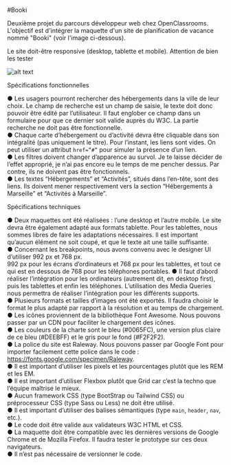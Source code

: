 #Booki  

Deuxième projet du parcours développeur web chez OpenClassrooms. L'objectif est d'intégrer la maquette d'un site de planification de vacance nommé "Booki" (voir l'image ci-dessous).


Le site doit-être responsive (desktop, tablette et mobile). Attention de bien les tester 
    
![alt text](https://user.oc-static.com/upload/2022/04/07/16493434697192_Desktop%20-%201.png)  


  
Spécifications fonctionnelles  

● Les usagers pourront rechercher des hébergements dans la ville de
leur choix. Le champ de recherche est un champ de saisie, le texte
doit donc pouvoir être édité par l’utilisateur. Il faut englober ce
champ dans un formulaire pour que ce dernier soit valide auprès du
W3C. La partie recherche ne doit pas être fonctionnelle.  
● Chaque carte d’hébergement ou d’activité devra être cliquable dans
son intégralité (pas uniquement le titre). Pour l’instant, les liens sont
vides. On peut utiliser un attribut `href=”#”` pour simuler la
présence d’un lien.  
● Les filtres doivent changer d’apparence au survol. Je te laisse décider
de l’effet approprié, je n’ai pas encore eu le temps de me pencher
dessus. Par contre, ils ne doivent pas être fonctionnels.  
● Les textes “Hébergements” et “Activités”, situés dans l’en-tête, sont
des liens. Ils doivent mener respectivement vers la section
“Hébergements à Marseille” et “Activités à Marseille”. 
   
Spécifications techniques  
  
● Deux maquettes ont été réalisées : l’une desktop et l’autre mobile. Le
site devra être également adapté aux formats tablette. Pour les
tablettes, nous sommes libres de faire les adaptations nécessaires. Il
est important qu’aucun élément ne soit coupé, et que le texte ait
une taille suffisante.  
● Concernant les breakpoints, nous avons convenu avec le designer UI
d’utiliser 992 px et 768 px.  
992 px pour les écrans d’ordinateurs et 768 px pour les tablettes, et
tout ce qui est en dessous de 768 pour les téléphones portables.
● Il faut d’abord réaliser l’intégration pour les ordinateurs (autrement
dit, en desktop first), puis les tablettes et enfin les téléphones.
L’utilisation des Media Queries nous permettra de réaliser
l’intégration pour les différents supports.  
● Plusieurs formats et tailles d’images ont été exportés. Il faudra choisir
le format le plus adapté par rapport à la résolution et au temps de
chargement.  
● Les icônes proviennent de la bibliothèque Font Awesome. Nous
pouvons passer par un CDN pour faciliter le chargement des icônes.  
● Les couleurs de la charte sont le bleu (#0065FC), une version plus
claire de ce bleu (#DEEBFF) et le gris pour le fond (#F2F2F2).  
● La police du site est Raleway. Nous pouvons passer par Google Font
pour importer facilement cette police dans le code :
https://fonts.google.com/specimen/Raleway.  
● Il est important d’utiliser les pixels et les pourcentages plutôt que les
REM et les EM.  
● Il est important d’utiliser Flexbox plutôt que Grid car c’est la techno
que l’équipe maîtrise le mieux.  
● Aucun framework CSS (type BootStrap ou Tailwind CSS) ou
préprocesseur CSS (type Sass ou Less) ne doit être utilisé.  
● Il est important d’utiliser des balises sémantiques (type `main`,
`header`, `nav`, etc.).  
● Le code doit être valide aux validateurs W3C HTML et CSS.  
● La maquette doit être compatible avec les dernières versions de
Google Chrome et de Mozilla Firefox. Il faudra tester le prototype sur
ces deux navigateurs.  
● Il n’est pas nécessaire de versionner le code.

